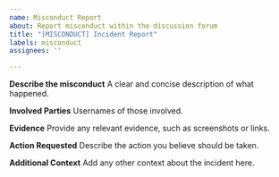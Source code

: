 ```yaml
---
name: Misconduct Report
about: Report misconduct within the discussion forum
title: "[MISCONDUCT] Incident Report"
labels: misconduct
assignees: ''

---
```


**Describe the misconduct**
A clear and concise description of what happened.

**Involved Parties**
Usernames of those involved.

**Evidence**
Provide any relevant evidence, such as screenshots or links.

**Action Requested**
Describe the action you believe should be taken.

**Additional Context**
Add any other context about the incident here.
